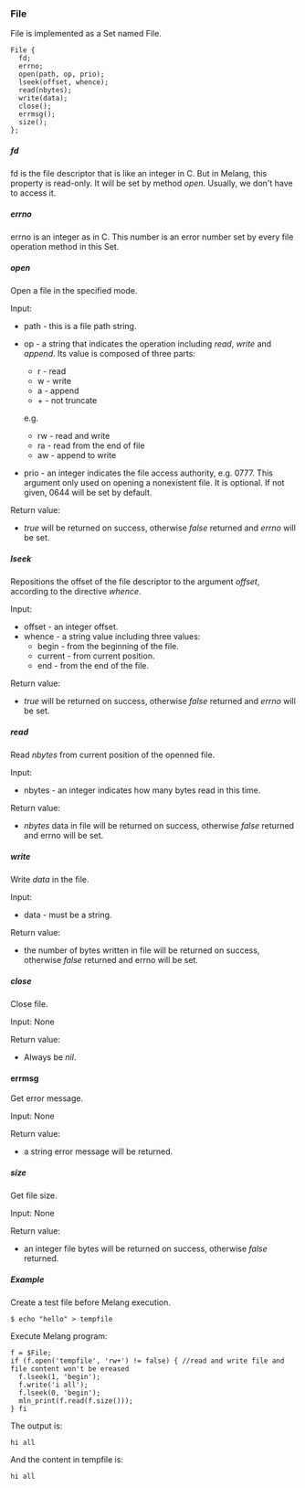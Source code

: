 ### File

File is implemented as a Set named File.

```
File {
  fd;
  errno;
  open(path, op, prio);
  lseek(offset, whence);
  read(nbytes);
  write(data);
  close();
  errmsg();
  size();
};
```



##### fd

fd is the file descriptor that is like an integer in C. But in Melang, this property is read-only. It will be set by method *open*. Usually, we don't have to access it.



##### errno

errno is an integer as in C. This number is an error number set by every file operation method in this Set.



##### open

Open a file in the specified mode.

Input:

- path - this is a file path string.

- op - a string that indicates the operation including *read*, *write* and *append*. Its value is composed of three parts:

  - r - read
  - w - write
  - a - append
  - \+ - not truncate

  e.g.

  - rw - read and write
  - ra - read from the end of file
  - aw - append to write

- prio - an integer indicates the file access authority, e.g. 0777. This argument only used on opening a nonexistent file. It is optional. If not given, 0644 will be set by default.

Return value:

- *true* will be returned on success, otherwise *false* returned and *errno* will be set.



##### lseek

Repositions the offset of the file descriptor to the argument *offset*, according to the directive *whence*.

Input:

- offset - an integer offset.
- whence - a string value including three values:
  - begin - from the beginning of the file.
  - current - from current position.
  - end - from the end of the file.

Return value:

- *true* will be returned on success, otherwise *false* returned and *errno* will be set.



##### read

Read *nbytes* from current position of the openned file.

Input:

- nbytes - an integer indicates how many bytes read in this time.

Return value:

- *nbytes* data in file will be returned on success, otherwise *false* returned and errno will be set.



##### write

Write *data* in the file.

Input:

- data - must be a string.

Return value:

- the number of bytes written in file will be returned on success, otherwise *false* returned and errno will be set.



##### close

Close file.

Input: None

Return value:

- Always be *nil*.



#### errmsg

Get error message.

Input: None

Return value:

- a string error message will be returned.



##### size

Get file size.

Input: None

Return value:

- an integer file bytes will be returned on success, otherwise *false* returned.



##### Example

Create a test file before Melang execution.

```shell
$ echo "hello" > tempfile
```

Execute Melang program:

```
f = $File;
if (f.open('tempfile', 'rw+') != false) { //read and write file and file content won't be ereased
  f.lseek(1, 'begin');
  f.write('i all');
  f.lseek(0, 'begin');
  mln_print(f.read(f.size()));
} fi
```

The output is:

```
hi all
```

And the content in tempfile is:

```
hi all
```

